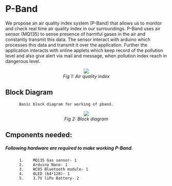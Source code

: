 # P-Band
We propose an air quality index system (P-Band) that allows us to monitor and check real time air quality index in our surroundings. P-Band uses air sensor (MQ135) to sense presence of harmful gases in the air and constantly transmit this data. The sensor interact with arduino which processes this data and transmit it over the application. Further the application interacts with online applets which keep record of the pollution level and also give alert via mail and message, when pollution index reach in dangerous level.       
<div align="center">
    <img src="https://github.com/mukulms123/P-Band/edit/master/images/img1.png">
    <br>  
    <em align="center">Fig 1: Air quality index</em>  
</div>

## Block Diagram
          Basic block diagram for working of pband.
<div align="center">
    <img src="https://github.com/mukulms123/P-Band/edit/master/images/img2.png">
    <br>   
    <em align="center">Fig 2: Block diagram</em> 
</div>

## Cmponents needed:
##### Following hardware are required to make working P-Band.
          1.	MQ135 Gas sensor- 1 
          2.	Arduino Nano- 1	        
          3.	HC05 Bluetooth module- 1
          4.	OLED (64*128)- 1
          5.	3.7V liPo Battery- 2
